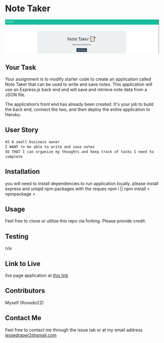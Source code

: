 # Note Taker
![sample](/assets/notetaker.png)
## Your Task

Your assignment is to modify starter code to create an application called Note Taker that can be used to write and save notes. This application will use an Express.js back end and will save and retrieve note data from a JSON file.

The application’s front end has already been created. It's your job to build the back end, connect the two, and then deploy the entire application to Heroku.


## User Story

```
AS A small business owner
I WANT to be able to write and save notes
SO THAT I can organize my thoughts and keep track of tasks I need to complete
```

 ## Installation
  you will need to install dependencies to run application locally. please install express and uniqid npm packages with the reques npm i || npm install < npmpackage >

  ## Usage
  Feel free to clone or utilize this repo via forking. Please provide credit.
  
  ## Testing
  n/a

  ## Link to Live
  live page application at <a href="https://immense-eyrie-46617.herokuapp.com/" target="_blank">this link</a>

  ## Contributors
  Myself (Konado22)

  ## Contact Me 
  Feel free to contact me through the issue tab or at my email address jessedraper2@gmail.com

